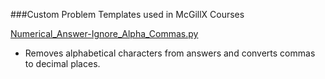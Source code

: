 ###Custom Problem Templates used in McGillX Courses

[Numerical_Answer-Ignore_Alpha_Commas.py](Numerical_Answer-Ignore_Alpha_Commas.py)

+ Removes alphabetical characters from answers and converts commas to decimal places.
  
  
